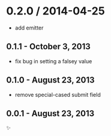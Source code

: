 
0.2.0 / 2014-04-25 
==================

 * add emitter

0.1.1 - October 3, 2013
-----------------------
* fix bug in setting a falsey value

0.1.0 - August 23, 2013
-----------------------
* remove special-cased submit field

0.0.1 - August 23, 2013
-----------------------
:sparkles:
